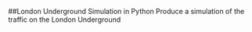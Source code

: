 ##London Underground Simulation in Python
Produce a simulation of the traffic on the London Underground